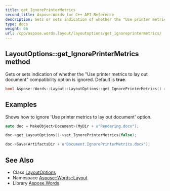 ```yaml
---
title: get_IgnorePrinterMetrics
second_title: Aspose.Words for C++ API Reference
description: Gets or sets indication of whether the "Use printer metrics to lay out document" compatibility option is ignored. Default is true.
type: docs
weight: 66
url: /cpp/aspose.words.layout/layoutoptions/get_ignoreprintermetrics/
---
```

## LayoutOptions::get_IgnorePrinterMetrics method


Gets or sets indication of whether the "Use printer metrics to lay out document" compatibility option is ignored. Default is **true**.

```cpp
bool Aspose::Words::Layout::LayoutOptions::get_IgnorePrinterMetrics() const
```


## Examples



Shows how to ignore 'Use printer metrics to lay out document' option. 
```cpp
auto doc = MakeObject<Document>(MyDir + u"Rendering.docx");

doc->get_LayoutOptions()->set_IgnorePrinterMetrics(false);

doc->Save(ArtifactsDir + u"Document.IgnorePrinterMetrics.docx");
```

## See Also

* Class [LayoutOptions](../)
* Namespace [Aspose::Words::Layout](../../)
* Library [Aspose.Words](../../../)
